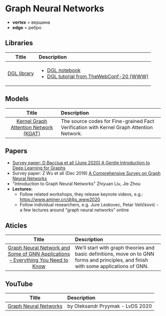 # Graph Neural Networks

- **vertex** = вершина
- **edge** = ребро

## Libraries

| Title | Description |
| :---:         |          :--- |
|[DGL library](https://www.dgl.ai/)|<ul><li>[DGL notebook](https://docs.dgl.ai/tutorials/basics/1_first.html)</li><li>[DGL tutorial from TheWebConf-20 (WWW)](https://www.dgl.ai/news/2020/05/24/webconf.html)</li></ul>|


## Models

| Title | Description |
| :---:         |          :--- |
|[Kernel Graph Attention Network (KGAT)](https://github.com/thunlp/KernelGAT)|The source codes for Fine-grained Fact Verification with Kernel Graph Attention Network.|

## Papers

- [Survey paper: D Bacciua et all (June 2020) A Gentle Introduction to Deep Learning for Graphs](https://arxiv.org/abs/1912.12693)
- Survey paper: Z Wu et all (Dec 2019) [A Comprehensive Survey on Graph Neural Networks](https://arxiv.org/abs/1901.00596)
- "Introduction to Graph Neural Networks" Zhiyuan Liu, Jie Zhou
- **Lectures:**
  - Follow related workshops, they release keynote videos, e.g.: https://www.aminer.cn/dl4g_www2020
  - Follow individual researchers, e.g.  Jure Leskovec,  Petar Veličković - a few lectures around "graph neural networks" online

## Aticles

| Title | Description |
| :---:         |          :--- |
|[Graph Neural Network and Some of GNN Applications – Everything You Need to Know](https://neptune.ai/blog/graph-neural-network-and-some-of-gnn-applications)| We’ll start with graph theories and basic definitions, move on to GNN forms and principles, and finish with some applications of GNN.|

## YouTube

| Title | Description |
| :---:         |          :--- |
|[Graph Neural Networks](https://www.youtube.com/watch?v=NXhlgb3pIck&list=PLr1w0qwTp9lDgjpGySP6hAlB77tEAoqS5&index=5&t=161s)|by Oleksandr Pryymak - LvDS 2020|

